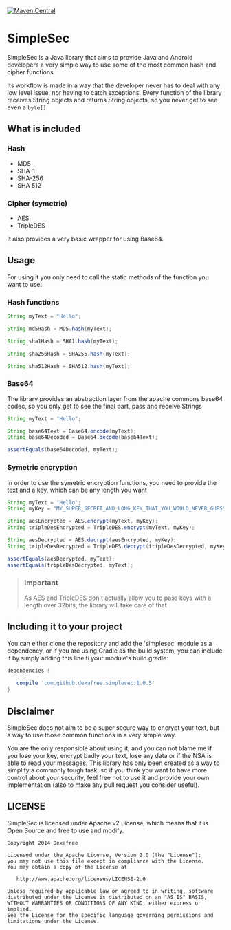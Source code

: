 [![Maven Central](https://maven-badges.herokuapp.com/maven-central/com.github.dexafree/simplesec/badge.svg?style=flat)](https://maven-badges.herokuapp.com/maven-central/com.github.dexafree/simplesec)

# SimpleSec

SimpleSec is a Java library that aims to provide Java and Android developers a very simple way to use some of the most common hash and cipher functions.

Its workflow is made in a way that the developer never has to deal with any low level issue, nor having to catch exceptions.
Every function of the library receives String objects and returns String objects, so you never get to see even a `byte[]`.

## What is included

### Hash
* MD5
* SHA-1
* SHA-256
* SHA 512

### Cipher (symetric)
* AES
* TripleDES

It also provides a very basic wrapper for using Base64.

## Usage
For using it you only need to call the static methods of the function you want to use:


### Hash functions

```java
String myText = "Hello";

String md5Hash = MD5.hash(myText);

String sha1Hash = SHA1.hash(myText);

String sha256Hash = SHA256.hash(myText);

String sha512Hash = SHA512.hash(myText);
```

### Base64
The library provides an abstraction layer from the apache commons base64 codec, so you only get to see the final part, pass and receive Strings

```java
String myText = "Hello";

String base64Text = Base64.encode(myText);
String base64Decoded = Base64.decode(base64Text);

assertEquals(base64Decoded, myText);
```

### Symetric encryption
In order to use the symetric encryption functions, you need to provide the text and a key, which can be any length you want

```java
String myText = "Hello";
String myKey = "MY_SUPER_SECRET_AND_LONG_KEY_THAT_YOU_WOULD_NEVER_GUESS";

String aesEncrypted = AES.encrypt(myText, myKey);
String tripleDesEncrypted = TripleDES.encrypt(myText, myKey);

String aesDecrypted = AES.decrypt(aesEncrypted, myKey);
String tripleDesDecrypted = TripleDES.decrypt(tripleDesDecrypted, myKey);

assertEquals(aesDecrypted, myText);
assertEquals(tripleDesDecrypted, myText);
```

> ### Important
> As AES and TripleDES don't actually allow you to pass keys with a length over 32bits, the library will take care of that

## Including it to your project
You can either clone the repository and add the 'simplesec' module as a dependency, or if you are using Gradle as the build system, you can include it by simply adding this line ti your module's build.gradle:

```groovy
dependencies {
   ...
   compile 'com.github.dexafree:simplesec:1.0.5'
}
```

## Disclaimer
SimpleSec does not aim to be a super secure way to encrypt your text, but a way to use those common functions in a very simple way.

You are the only responsible about using it, and you can not blame me if you lose your key, encrypt badly your text, lose any data or if the NSA is able to read your messages.
This library has only been created as a way to simplify a commonly tough task, so if you think you want to have more control about your security, feel free not to use it and provide your own implementation (also to make any pull request you consider useful).

## LICENSE

SimpleSec is licensed under Apache v2 License, which means that it is Open Source and free to use and modify.

```
Copyright 2014 Dexafree

Licensed under the Apache License, Version 2.0 (the "License");
you may not use this file except in compliance with the License.
You may obtain a copy of the License at

   http://www.apache.org/licenses/LICENSE-2.0

Unless required by applicable law or agreed to in writing, software
distributed under the License is distributed on an "AS IS" BASIS,
WITHOUT WARRANTIES OR CONDITIONS OF ANY KIND, either express or implied.
See the License for the specific language governing permissions and
limitations under the License.
```
